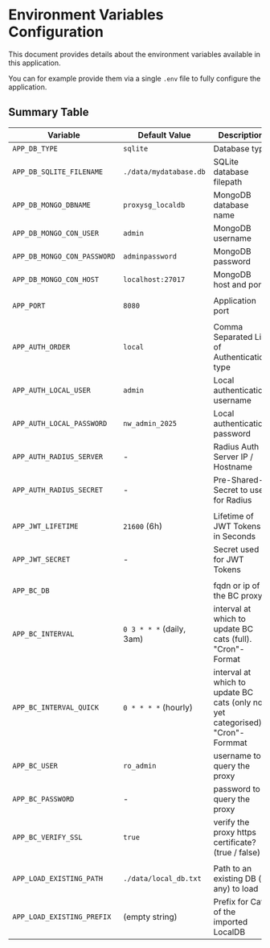 # Environment Variables Configuration

This document provides details about the environment variables available in this application.

You can for example provide them via a single `.env` file to fully configure the application.

## Summary Table

| Variable                    | Default Value            | Description                                                                     | Dependencies                     |
|-----------------------------|--------------------------|---------------------------------------------------------------------------------|----------------------------------|
| `APP_DB_TYPE`               | `sqlite`                 | Database type                                                                   | -                                |
| `APP_DB_SQLITE_FILENAME`    | `./data/mydatabase.db`   | SQLite database filepath                                                        | Requires `APP_DB_TYPE=sqlite`    |
| `APP_DB_MONGO_DBNAME`       | `proxysg_localdb`        | MongoDB database name                                                           | Requires `APP_DB_TYPE=mongodb`   |
| `APP_DB_MONGO_CON_USER`     | `admin`                  | MongoDB username                                                                | Requires `APP_DB_TYPE=mongodb`   |
| `APP_DB_MONGO_CON_PASSWORD` | `adminpassword`          | MongoDB password                                                                | Requires `APP_DB_TYPE=mongodb`   |
| `APP_DB_MONGO_CON_HOST`     | `localhost:27017`        | MongoDB host and port                                                           | Requires `APP_DB_TYPE=mongodb`   |
|                             |                          |                                                                                 |                                  |
| `APP_PORT`                  | `8080`                   | Application port                                                                | -                                |
|                             |                          |                                                                                 |                                  |
| `APP_AUTH_ORDER`            | `local`                  | Comma Separated List of Authentication type                                     | -                                |
| `APP_AUTH_LOCAL_USER`       | `admin`                  | Local authentication username                                                   | Requires `APP_AUTH_ORDER=local`  |
| `APP_AUTH_LOCAL_PASSWORD`   | `nw_admin_2025`          | Local authentication password                                                   | Requires `APP_AUTH_ORDER=local`  |
| `APP_AUTH_RADIUS_SERVER`    | -                        | Radius Auth Server IP / Hostname                                                | Requires `APP_AUTH_ORDER=radius` |
| `APP_AUTH_RADIUS_SECRET`    | -                        | Pre-Shared-Secret to use for Radius                                             | Requires `APP_AUTH_ORDER=radius` |
|                             |                          |                                                                                 |                                  |
| `APP_JWT_LIFETIME`          | `21600` (6h)             | Lifetime of JWT Tokens in Seconds                                               | -                                |
| `APP_JWT_SECRET`            | -                        | Secret used for JWT Tokens                                                      | -                                |
|                             |                          |                                                                                 |                                  |
| `APP_BC_DB`                 |                          | fqdn or ip of the BC proxy                                                      | -                                |
| `APP_BC_INTERVAL`           | `0 3 * * *` (daily, 3am) | interval at which to update BC cats (full). "Cron"-Format                       | Requires `APP_BC_DB`             |
| `APP_BC_INTERVAL_QUICK`     | `0 * * * *` (hourly)     | interval at which to update BC cats (only not yet categorised). "Cron"- Formmat | Requires `APP_BC_DB`             |
| `APP_BC_USER`               | `ro_admin`               | username to query the proxy                                                     | Requires `APP_BC_DB`             |
| `APP_BC_PASSWORD`           | -                        | password to query the proxy                                                     | Requires `APP_BC_DB`             |
| `APP_BC_VERIFY_SSL`         | `true`                   | verify the proxy https certificate? (true / false)                              | Requires `APP_BC_DB`             |
|                             |                          |                                                                                 |                                  |
| `APP_LOAD_EXISTING_PATH`    | `./data/local_db.txt`    | Path to an existing DB (if any) to load                                         | -                                |
| `APP_LOAD_EXISTING_PREFIX`  | (empty string)           | Prefix for Cats of the imported LocalDB                                         | -                                |
